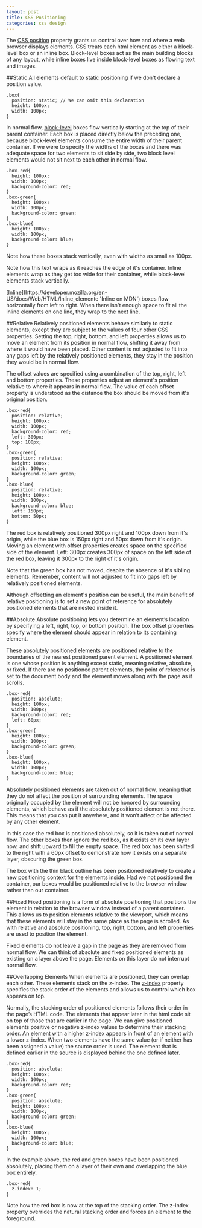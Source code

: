 ```yaml
---
layout: post
title: CSS Positioning
categories: css design
---
```


The [CSS position](https://developer.mozilla.org/en-US/docs/Web/CSS/position 'Position on MDN') property grants us control over how and where a web browser displays elements. CSS treats each html element as either a block-level box or an inline box. Block-level boxes act as the main building blocks of any layout, while inline boxes live inside block-level boxes as flowing text and images.


##Static
All elements default to static positioning if we don't declare a position value.

    .box{
      position: static; // We can omit this declaration
      height: 100px;
      width: 100px;
    }

In normal flow, [block-level](https://developer.mozilla.org/en-US/docs/Web/HTML/Block-level_elements 'Block-level on MDN') boxes flow vertically starting at the top of their parent container. Each box is placed directly below the preceding one, because block-level elements consume the entire width of their parent container. If we were to specify the widths of the boxes and there was adequate space for two elements to sit side by side, two block level elements would not sit next to each other in normal flow.

    .box-red{
      height: 100px;
      width: 100px;
      background-color: red;
    }
    .box-green{
      height: 100px;
      width: 100px;
      background-color: green;
    }
    .box-blue{
      height: 100px;
      width: 100px;
      background-color: blue;
    }
<div class='demo'>
  <div class='box-red'></div>
  <div class='box-green'></div>
  <div class='box-blue'></div>
</div>

Note how these boxes stack vertically, even with widths as small as 100px.

<div class='demo'>
  <p>
    Note how this text wraps as it reaches the edge of it's container. Inline elements wrap as they get too wide for their container, while block-level elements stack vertically.
  </p>
</div>
[Inline](https://developer.mozilla.org/en-US/docs/Web/HTML/Inline_elemente 'Inline on MDN') boxes flow horizontally from left to right. When there isn't enough space to fit all the inline elements on one line, they wrap to the next line.


##Relative
Relatively positioned elements behave similarly to static elements, except they are subject to the values of four other CSS properties. Setting the top, right, bottom, and left properties allows us to move an element from its position in normal flow, shifting it away from where it would have been placed. Other content is not adjusted to fit into any gaps left by the relatively positioned elements, they stay in the position they would be in normal flow.

The offset values are specified using a combination of the top, right, left and bottom properties. These properties adjust an element's position relative to where it appears in normal flow. The value of each offset property is understood as the distance the box should be moved from it's original position.

    .box-red{
      position: relative;
      height: 100px;
      width: 100px;
      background-color: red;
      left: 300px;
      top: 100px;
    }
    .box-green{
      position: relative;
      height: 100px;
      width: 100px;
      background-color: green;
    }
    .box-blue{
      position: relative;
      height: 100px;
      width: 100px;
      background-color: blue;
      left: 150px;
      bottom: 50px;
    }


<div class='demo'>
  <div class='box-red offset-relative'></div>
  <div class='box-green'></div>
  <div class='box-blue offset-relative'></div>
</div>

The red box is relatively positioned 300px right and 100px down from it's origin, while the blue box is 150px right and 50px down from it's origin. Moving an element with offset properties creates space on the specified side of the element. Left: 300px creates 300px of space on the left side of the red box, leaving it 300px to the right of it's origin.

Note that the green box has not moved, despite the absence of it's sibling elements. Remember, content will not adjusted to fit into gaps left by relatively positioned elements.

Although offsetting an element's position can be useful, the main benefit of relative positioning is to set a new point of reference for absolutely positioned elements that are nested inside it.


##Absolute
Absolute positioning lets you determine an element’s location by specifying a left, right, top, or bottom position. The box offset properties specify where the element should appear in relation to its containing element.

These absolutely positioned elements are positioned relative to the boundaries of the nearest positioned parent element. A positioned element is one whose position is anything except static, meaning relative, absolute, or fixed. If there are no positioned parent elements, the point of reference is set to the document body and the element moves along with the page as it scrolls.

    .box-red{
      position: absolute;
      height: 100px;
      width: 100px;
      background-color: red;
      left: 60px;
    }
    .box-green{
      height: 100px;
      width: 100px;
      background-color: green;
    }
    .box-blue{
      height: 100px;
      width: 100px;
      background-color: blue;
    }

Absolutely positioned elements are taken out of normal flow, meaning that they do not affect the position of surrounding elements. The space originally occupied by the element will not be honored by surrounding elements, which behave as if the absolutely positioned element is not there. This means that you can put it anywhere, and it won’t affect or be affected by any other element.

<div class='demo relative'>
  <div class='box-red absolute-offset'></div>
  <div class='box-green'></div>
  <div class='box-blue'></div>
</div>

In this case the red box is positioned absolutely, so it is taken out of normal flow. The other boxes then ignore the red box, as it exists on its own layer now, and shift upward to fill the empty space. The red box has been shifted to the right with a 60px offset to demonstrate how it exists on a separate layer, obscuring the green box.

The box with the thin black outline has been positioned relatively to create a new positioning context for the elements inside. Had we not positioned the container, our boxes would be positioned relative to the browser window rather than our container.


##Fixed
Fixed positioning is a form of absolute positioning that positions the element in relation to the browser window instead of a parent container. This allows us to position elements relative to the viewport, which means that these elements will stay in the same place as the page is scrolled. As with relative and absolute positioning, top, right, bottom, and left properties are used to position the element.

Fixed elements do not leave a gap in the page as they are removed from normal flow.  We can think of absolute and fixed positioned elements as existing on a layer above the page. Elements on this layer do not interrupt normal flow.


##Overlapping Elements
When elements are positioned, they can overlap each other. These elements stack on the z-index. The [z-index](https://developer.mozilla.org/en-US/docs/Web/CSS/z-index 'z-index on MDN') property specifies the stack order of the elements and allows us to control which box appears on top.

Normally, the stacking order of positioned elements follows their order in the page’s HTML code. The elements that appear later in the html code sit on top of those that are earlier in the page. We can give positioned elements positive or negative z-index values to determine their stacking order. An element with a higher z-index appears in front of an element with a lower z-index. When two elements have the same value (or if neither has been assigned a value) the source order is used. The element that is defined earlier in the source is displayed behind the one defined later.

    .box-red{
      position: absolute;
      height: 100px;
      width: 100px;
      background-color: red;
    }
    .box-green{
      position: absolute;
      height: 100px;
      width: 100px;
      background-color: green;
    }
    .box-blue{
      height: 100px;
      width: 100px;
      background-color: blue;
    }

<div class='demo relative'>
<div class='box-red absolute'></div>
<div class='box-green absolute'></div>
<div class='box-blue'></div>
</div>

In the example above, the red and green boxes have been positioned absolutely, placing them on a layer of their own and overlapping the blue box entirely.

    .box-red{
      z-index: 1;
    }

<div class='demo relative'>
<div class='box-red absolute zindex'></div>
<div class='box-green absolute'></div>
<div class='box-blue'></div>
</div>

Note how the red box is now at the top of the stacking order. The z-index property overrides the natural stacking order and forces an element to the foreground.
